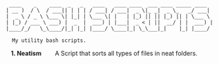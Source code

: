      ____    _    ____  _   _   ____   ____ ____  ___ ____ _____ ____  
    | __ )  / \  / ___|| | | | / ___| / ___|  _ \|_ _|  _ \_   _/ ___| 
    |  _ \ / _ \ \___ \| |_| | \___ \| |   | |_) || || |_) || | \___ \ 
    | |_) / ___ \ ___) |  _  |  ___) | |___|  _ < | ||  __/ | |  ___) |
    |____/_/   \_\____/|_| |_| |____/ \____|_| \_\___|_|    |_| |____/ 

      My utility bash scripts.
      
      
      
      

    **1. Neatism**
        A Script that sorts all types of files in neat folders.

